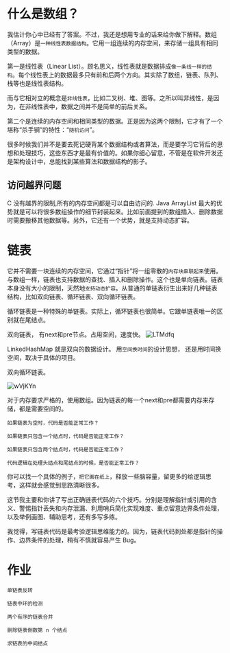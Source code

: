 # 什么是数组？

我估计你心中已经有了答案。不过，我还是想用专业的话来给你做下解释。数组（Array）是`一种线性表数据结构`。它用一组连续的内存空间，来存储一组具有相同类型的数据。


第一是线性表（Linear List）。顾名思义，线性表就是数据排成`像一条线一样的结构`。每个线性表上的数据最多只有前和后两个方向。其实除了数组，链表、队列、栈等也是线性表结构。


而与它相对立的概念是`非线性表`，比如二叉树、堆、图等。之所以叫非线性，是因为，在非线性表中，数据之间并不是简单的前后关系。

第二个是连续的内存空间和相同类型的数据。正是因为这两个限制，它才有了一个堪称“杀手锏”的特性：“`随机访问`”。

很多时候我们并不是要去死记硬背某个数据结构或者算法，而是要学习它背后的思想和处理技巧，这些东西才是最有价值的。如果你细心留意，不管是在软件开发还是架构设计中，总能找到某些算法和数据结构的影子。

## 访问越界问题

C 没有越界的限制,所有的内存空间都是可以自由访问的.
Java ArrayList 最大的优势就是可以将很多数组操作的细节封装起来。比如前面提到的数组插入、删除数据时需要搬移其他数据等。另外，它还有一个优势，就是支持动态扩容。

# 链表
它并不需要一块连续的内存空间，它通过“指针”将一组零散的`内存块串联起来`使用。与数组一样，链表也支持数据的查找、插入和删除操作。这个也是单向链表。链表本身没有大小的限制，天然地`支持动态扩容`。从普通的单链表衍生出来好几种链表结构，比如双向链表、循环链表、双向循环链表。


循环链表是一种特殊的单链表。实际上，循环链表也很简单。它跟单链表唯一的区别就在尾结点。


双向链表， 有next和pre节点。占用空间，速度快。
![LTMdfq](https://gitee.com/chasays/mdPic/raw/master/uPic/LTMdfq.png)

LinkedHashMap 就是双向的数据设计。
用`空间换时间`的设计思想， 还是用时间换空间，取决于具体的项目。

双向循环链表。

![wVjKYn](https://gitee.com/chasays/mdPic/raw/master/uPic/wVjKYn.png)


对于内存要求严格的，使用数组。因为链表的每一个next和pre都需要内存来存储，都是需要空间的。


```
如果链表为空时，代码是否能正常工作？

如果链表只包含一个结点时，代码是否能正常工作？

如果链表只包含两个结点时，代码是否能正常工作？

代码逻辑在处理头结点和尾结点的时候，是否能正常工作？
```

你可以找一个具体的例子，`把它画在纸上`，释放一些脑容量，留更多的给逻辑思考，这样就会感觉到思路清晰很多。

这节我主要和你讲了写出正确链表代码的六个技巧。分别是理解指针或引用的含义、警惕指针丢失和内存泄漏、利用哨兵简化实现难度、重点留意边界条件处理，以及举例画图、辅助思考，还有多写多练。

我觉得，写链表代码是最考验逻辑思维能力的。因为，链表代码到处都是指针的操作、边界条件的处理，稍有不慎就容易产生 Bug。

# 作业
```
单链表反转

链表中环的检测

两个有序的链表合并

删除链表倒数第 n 个结点

求链表的中间结点
```